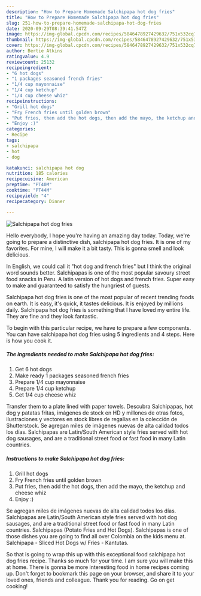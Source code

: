 ```yaml
---
description: "How to Prepare Homemade Salchipapa hot dog fries"
title: "How to Prepare Homemade Salchipapa hot dog fries"
slug: 251-how-to-prepare-homemade-salchipapa-hot-dog-fries
date: 2020-09-29T08:39:41.547Z
image: https://img-global.cpcdn.com/recipes/5846478927429632/751x532cq70/salchipapa-hot-dog-fries-recipe-main-photo.jpg
thumbnail: https://img-global.cpcdn.com/recipes/5846478927429632/751x532cq70/salchipapa-hot-dog-fries-recipe-main-photo.jpg
cover: https://img-global.cpcdn.com/recipes/5846478927429632/751x532cq70/salchipapa-hot-dog-fries-recipe-main-photo.jpg
author: Bertie Atkins
ratingvalue: 4.9
reviewcount: 25132
recipeingredient:
- "6 hot dogs"
- "1 packages seasoned french fries"
- "1/4 cup mayonnaise"
- "1/4 cup ketchup"
- "1/4 cup cheese whiz"
recipeinstructions:
- "Grill hot dogs"
- "Fry French fries until golden brown"
- "Put fries, then add the hot dogs, then add the mayo, the ketchup and  cheese whiz"
- "Enjoy :)"
categories:
- Recipe
tags:
- salchipapa
- hot
- dog

katakunci: salchipapa hot dog 
nutrition: 185 calories
recipecuisine: American
preptime: "PT40M"
cooktime: "PT44M"
recipeyield: "4"
recipecategory: Dinner

---
```



![Salchipapa hot dog fries](https://img-global.cpcdn.com/recipes/5846478927429632/751x532cq70/salchipapa-hot-dog-fries-recipe-main-photo.jpg)

Hello everybody, I hope you're having an amazing day today. Today, we're going to prepare a distinctive dish, salchipapa hot dog fries. It is one of my favorites. For mine, I will make it a bit tasty. This is gonna smell and look delicious.

In English, we could call it &#34;hot dog and french fries&#34; but I think the original word sounds better. Salchipapas is one of the most popular savoury street food snacks in Peru. A latin version of hot dogs and french fries. Super easy to make and guaranteed to satisfy the hungriest of guests.

Salchipapa hot dog fries is one of the most popular of recent trending foods on earth. It is easy, it's quick, it tastes delicious. It is enjoyed by millions daily. Salchipapa hot dog fries is something that I have loved my entire life. They are fine and they look fantastic.


To begin with this particular recipe, we have to prepare a few components. You can have salchipapa hot dog fries using 5 ingredients and 4 steps. Here is how you cook it.

<!--inarticleads1-->

##### The ingredients needed to make Salchipapa hot dog fries:

1. Get 6 hot dogs
1. Make ready 1 packages seasoned french fries
1. Prepare 1/4 cup mayonnaise
1. Prepare 1/4 cup ketchup
1. Get 1/4 cup cheese whiz


Transfer them to a plate lined with paper towels. Descubra Salchipapas, hot dog y patatas fritas, imágenes de stock en HD y millones de otras fotos, ilustraciones y vectores en stock libres de regalías en la colección de Shutterstock. Se agregan miles de imágenes nuevas de alta calidad todos los días. Salchipapas are Latin/South American style fries served with hot dog sausages, and are a traditional street food or fast food in many Latin countries. 

<!--inarticleads2-->

##### Instructions to make Salchipapa hot dog fries:

1. Grill hot dogs
1. Fry French fries until golden brown
1. Put fries, then add the hot dogs, then add the mayo, the ketchup and  cheese whiz
1. Enjoy :)


Se agregan miles de imágenes nuevas de alta calidad todos los días. Salchipapas are Latin/South American style fries served with hot dog sausages, and are a traditional street food or fast food in many Latin countries. Salchipapas (Potato Fries and Hot Dogs). Salchipapas is one of those dishes you are going to find all over Colombia on the kids menu at. Salchipapa - Sliced Hot Dogs w/ Fries - Kantutas. 

So that is going to wrap this up with this exceptional food salchipapa hot dog fries recipe. Thanks so much for your time. I am sure you will make this at home. There is gonna be more interesting food in home recipes coming up. Don't forget to bookmark this page on your browser, and share it to your loved ones, friends and colleague. Thank you for reading. Go on get cooking!
